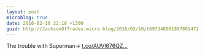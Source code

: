 ```yaml
---
layout: post
microblog: true
date: 2016-02-10 22:18 +1300
guid: http://JacksonOfTrades.micro.blog/2016/02/10/t697348901997801472.html
---
```

The trouble with Superman→ [t.co/AUVl676QZ...](https://t.co/AUVl676QZy)
